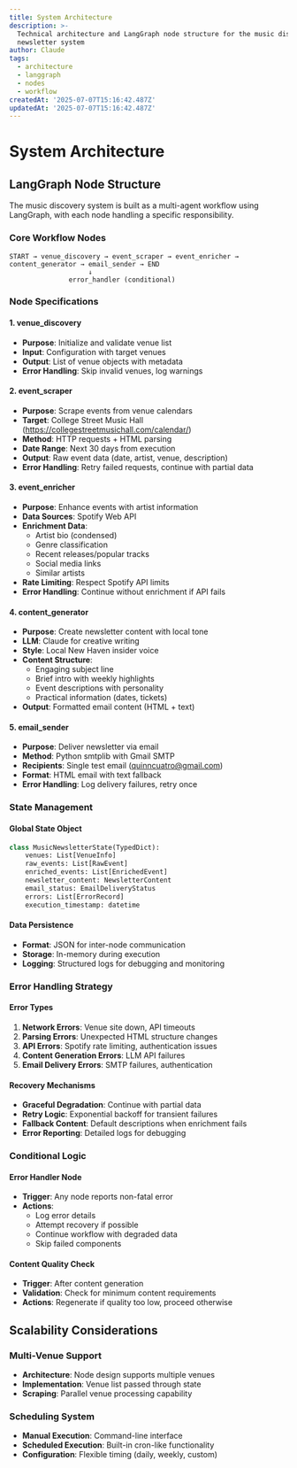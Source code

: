 ```yaml
---
title: System Architecture
description: >-
  Technical architecture and LangGraph node structure for the music discovery
  newsletter system
author: Claude
tags:
  - architecture
  - langgraph
  - nodes
  - workflow
createdAt: '2025-07-07T15:16:42.487Z'
updatedAt: '2025-07-07T15:16:42.487Z'
---
```

# System Architecture

## LangGraph Node Structure

The music discovery system is built as a multi-agent workflow using LangGraph, with each node handling a specific responsibility.

### Core Workflow Nodes

```
START → venue_discovery → event_scraper → event_enricher → content_generator → email_sender → END
                    ↓
               error_handler (conditional)
```

### Node Specifications

#### 1. venue_discovery
- **Purpose**: Initialize and validate venue list
- **Input**: Configuration with target venues
- **Output**: List of venue objects with metadata
- **Error Handling**: Skip invalid venues, log warnings

#### 2. event_scraper
- **Purpose**: Scrape events from venue calendars
- **Target**: College Street Music Hall (https://collegestreetmusichall.com/calendar/)
- **Method**: HTTP requests + HTML parsing
- **Date Range**: Next 30 days from execution
- **Output**: Raw event data (date, artist, venue, description)
- **Error Handling**: Retry failed requests, continue with partial data

#### 3. event_enricher
- **Purpose**: Enhance events with artist information
- **Data Sources**: Spotify Web API
- **Enrichment Data**:
  - Artist bio (condensed)
  - Genre classification
  - Recent releases/popular tracks
  - Social media links
  - Similar artists
- **Rate Limiting**: Respect Spotify API limits
- **Error Handling**: Continue without enrichment if API fails

#### 4. content_generator
- **Purpose**: Create newsletter content with local tone
- **LLM**: Claude for creative writing
- **Style**: Local New Haven insider voice
- **Content Structure**:
  - Engaging subject line
  - Brief intro with weekly highlights
  - Event descriptions with personality
  - Practical information (dates, tickets)
- **Output**: Formatted email content (HTML + text)

#### 5. email_sender
- **Purpose**: Deliver newsletter via email
- **Method**: Python smtplib with Gmail SMTP
- **Recipients**: Single test email (quinncuatro@gmail.com)
- **Format**: HTML email with text fallback
- **Error Handling**: Log delivery failures, retry once

### State Management

#### Global State Object
```python
class MusicNewsletterState(TypedDict):
    venues: List[VenueInfo]
    raw_events: List[RawEvent]
    enriched_events: List[EnrichedEvent]
    newsletter_content: NewsletterContent
    email_status: EmailDeliveryStatus
    errors: List[ErrorRecord]
    execution_timestamp: datetime
```

#### Data Persistence
- **Format**: JSON for inter-node communication
- **Storage**: In-memory during execution
- **Logging**: Structured logs for debugging and monitoring

### Error Handling Strategy

#### Error Types
1. **Network Errors**: Venue site down, API timeouts
2. **Parsing Errors**: Unexpected HTML structure changes
3. **API Errors**: Spotify rate limiting, authentication issues
4. **Content Generation Errors**: LLM API failures
5. **Email Delivery Errors**: SMTP failures, authentication

#### Recovery Mechanisms
- **Graceful Degradation**: Continue with partial data
- **Retry Logic**: Exponential backoff for transient failures
- **Fallback Content**: Default descriptions when enrichment fails
- **Error Reporting**: Detailed logs for debugging

### Conditional Logic

#### Error Handler Node
- **Trigger**: Any node reports non-fatal error
- **Actions**: 
  - Log error details
  - Attempt recovery if possible
  - Continue workflow with degraded data
  - Skip failed components

#### Content Quality Check
- **Trigger**: After content generation
- **Validation**: Check for minimum content requirements
- **Actions**: Regenerate if quality too low, proceed otherwise

## Scalability Considerations

### Multi-Venue Support
- **Architecture**: Node design supports multiple venues
- **Implementation**: Venue list passed through state
- **Scraping**: Parallel venue processing capability

### Scheduling System
- **Manual Execution**: Command-line interface
- **Scheduled Execution**: Built-in cron-like functionality
- **Configuration**: Flexible timing (daily, weekly, custom)

